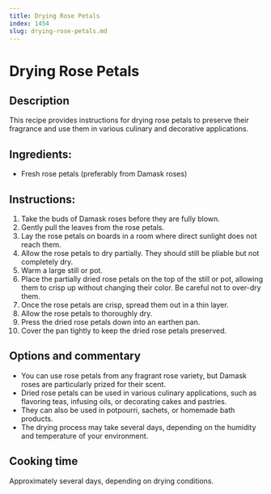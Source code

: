 ```yaml
---
title: Drying Rose Petals
index: 1454
slug: drying-rose-petals.md
---
```


# Drying Rose Petals

## Description
This recipe provides instructions for drying rose petals to preserve their fragrance and use them in various culinary and decorative applications.

## Ingredients:
- Fresh rose petals (preferably from Damask roses)

## Instructions:
1. Take the buds of Damask roses before they are fully blown.
2. Gently pull the leaves from the rose petals.
3. Lay the rose petals on boards in a room where direct sunlight does not reach them.
4. Allow the rose petals to dry partially. They should still be pliable but not completely dry.
5. Warm a large still or pot.
6. Place the partially dried rose petals on the top of the still or pot, allowing them to crisp up without changing their color. Be careful not to over-dry them.
7. Once the rose petals are crisp, spread them out in a thin layer.
8. Allow the rose petals to thoroughly dry.
9. Press the dried rose petals down into an earthen pan.
10. Cover the pan tightly to keep the dried rose petals preserved.

## Options and commentary
- You can use rose petals from any fragrant rose variety, but Damask roses are particularly prized for their scent.
- Dried rose petals can be used in various culinary applications, such as flavoring teas, infusing oils, or decorating cakes and pastries.
- They can also be used in potpourri, sachets, or homemade bath products.
- The drying process may take several days, depending on the humidity and temperature of your environment.

## Cooking time
Approximately several days, depending on drying conditions.